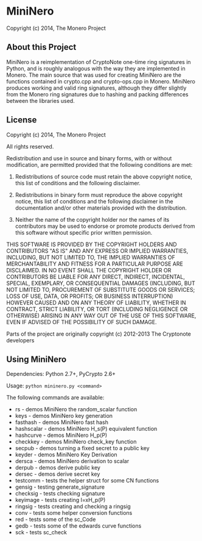 # MiniNero

Copyright (c) 2014, The Monero Project

## About this Project

MiniNero is a reimplementation of CryptoNote one-time ring signatures in Python, and is roughly analogous with the way they are implemented in Monero. The main source that was used for creating MiniNero are the functions contained in crypto.cpp and crypto-ops.cpp in Monero. MiniNero produces working and valid ring signatures, although they differ slightly from the Monero ring signatures due to hashing and packing differences between the libraries used.

## License

Copyright (c) 2014, The Monero Project

All rights reserved.

Redistribution and use in source and binary forms, with or without modification, are permitted provided that the following conditions are met:

1. Redistributions of source code must retain the above copyright notice, this list of conditions and the following disclaimer.

2. Redistributions in binary form must reproduce the above copyright notice, this list of conditions and the following disclaimer in the documentation and/or other materials provided with the distribution.

3. Neither the name of the copyright holder nor the names of its contributors may be used to endorse or promote products derived from this software without specific prior written permission.

THIS SOFTWARE IS PROVIDED BY THE COPYRIGHT HOLDERS AND CONTRIBUTORS "AS IS" AND ANY EXPRESS OR IMPLIED WARRANTIES, INCLUDING, BUT NOT LIMITED TO, THE IMPLIED WARRANTIES OF MERCHANTABILITY AND FITNESS FOR A PARTICULAR PURPOSE ARE DISCLAIMED. IN NO EVENT SHALL THE COPYRIGHT HOLDER OR CONTRIBUTORS BE LIABLE FOR ANY DIRECT, INDIRECT, INCIDENTAL, SPECIAL, EXEMPLARY, OR CONSEQUENTIAL DAMAGES (INCLUDING, BUT NOT LIMITED TO, PROCUREMENT OF SUBSTITUTE GOODS OR SERVICES; LOSS OF USE, DATA, OR PROFITS; OR BUSINESS INTERRUPTION) HOWEVER CAUSED AND ON ANY THEORY OF LIABILITY, WHETHER IN CONTRACT, STRICT LIABILITY, OR TORT (INCLUDING NEGLIGENCE OR OTHERWISE) ARISING IN ANY WAY OUT OF THE USE OF THIS SOFTWARE, EVEN IF ADVISED OF THE POSSIBILITY OF SUCH DAMAGE.

Parts of the project are originally copyright (c) 2012-2013 The Cryptonote developers

## Using MiniNero

Dependencies: Python 2.7+, PyCrypto 2.6+

Usage: ```python mininero.py <command>```

The following commands are available:

* rs - demos MiniNero the random_scalar function
* keys - demos MiniNero key generation
* fasthash - demos MiniNero fast hash 
* hashscalar - demos MiniNero H_s(P) equivalent function 
* hashcurve - demos MiniNero H_p(P)
* checkkey - demos MiniNero check_key function
* secpub - demos turning a fixed secret to a public key
* keyder - demos MiniNero Key Derivation
* dersca - demos MiniNero derivation to scalar
* derpub - demos derive public key
* dersec - demos derive secret key
* testcomm - tests the helper struct for some CN functions
* gensig - testing generate_signature
* checksig - tests checking signature
* keyimage - tests creating I=xH_p(P)
* ringsig - tests creating and checking a ringsig
* conv - tests some helper conversion functions
* red - tests some of the sc_Code
* gedb - tests some of the edwards curve functions
* sck - tests sc_check